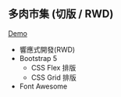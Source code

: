 ## 多肉市集 (切版 / RWD)

[Demo](https://andychen-web.github.io/succulent-market/)

- 響應式開發(RWD)
- Bootstrap 5
  - CSS Flex 排版
  - CSS Grid 排版
- Font Awesome
